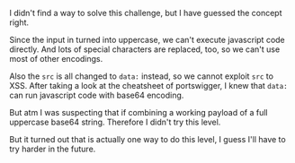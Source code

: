 I didn't find a way to solve this challenge, but I have guessed the concept right.

Since the input in turned into uppercase, we can't execute javascript code directly.
And lots of special characters are replaced, too, so we can't use most of other encodings.

Also the `src` is all changed to `data:` instead, so we cannot exploit `src` to XSS.
After taking a look at the cheatsheet of portswigger, I knew that `data:` can run javascript code with base64 encoding.

But atm I was suspecting that if combining a working payload of a full uppercase base64 string.
Therefore I didn't try this level.

But it turned out that is actually one way to do this level, I guess I'll have to try harder in the future.
